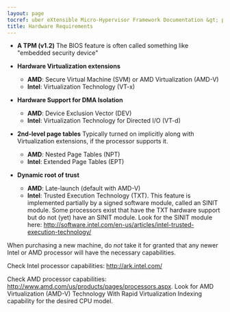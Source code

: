 ```yaml
---
layout: page
tocref: uber eXtensible Micro-Hypervisor Framework Documentation &gt; pc-legacy-x86_32 
title: Hardware Requirements
---
```


* **A TPM (v1.2)** The BIOS feature is often called something like
    "embedded security device"

* **Hardware Virtualization extensions**
    * **AMD**: Secure Virtual Machine (SVM) or AMD Virtualization (AMD-V)
    * **Intel**: Virtualization Technology (VT-x)

* **Hardware Support for DMA Isolation**
	* **AMD**: Device Exclusion Vector (DEV)
	* **Intel**: Virtualization Technology for Directed I/O (VT-d)

* **2nd-level page tables** Typically turned on implicitly along with
    Virtualization extensions, if the processor supports it.
    * **AMD**: Nested Page Tables (NPT)
    * **Intel**: Extended Page Tables (EPT)

* **Dynamic root of trust**
    * **AMD**: Late-launch (default with AMD-V)
    * **Intel**: Trusted Execution Technology (TXT). This feature is
        implemented partially by a signed software module, called an
        SINIT module. Some processors exist that have the TXT hardware
        support but do not (yet) have an SINIT module. Look for the
        SINIT module here:
        <http://software.intel.com/en-us/articles/intel-trusted-execution-technology/>


When purchasing a new machine, do *not* take it for granted that any
newer Intel or AMD processor will have the necessary capabilities.

Check Intel processor capabilities: <http://ark.intel.com/>

Check AMD processor capabilities:
<http://www.amd.com/us/products/pages/processors.aspx>.
Look for AMD Virtualization (AMD-V) Technology With Rapid Virtualization
Indexing capability for the desired CPU model.
